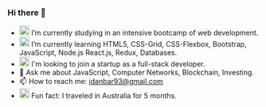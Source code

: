 ### Hi there 👋

- <img alt="Laptop" width="20px" src="https://github.githubassets.com/images/icons/emoji/unicode/1f4bb.png"> I’m currently studying in an intensive bootcamp of web development.
- <img alt="Earth" width="20px" src="https://github.githubassets.com/images/icons/emoji/unicode/1f30f.png"> I’m currently learning HTML5, CSS-Grid, CSS-Flexbox,  Bootstrap, JavaScript, Node.js React.js, Redux, Databases.
- <img alt="Global" width="20px" src="https://github.githubassets.com/images/icons/emoji/unicode/1f310.png"> I'm looking to join a startup as a full-stack developer.
- 💬 Ask me about JavaScript, Computer Networks, Blockchain, Investing.
- 📫 How to reach me: idanbar93@gmail.com
- <img alt="Australia" width="20px" src="https://github.githubassets.com/images/icons/emoji/unicode/1f1e6-1f1fa.png"> Fun fact: I traveled in Australia for 5 months.

